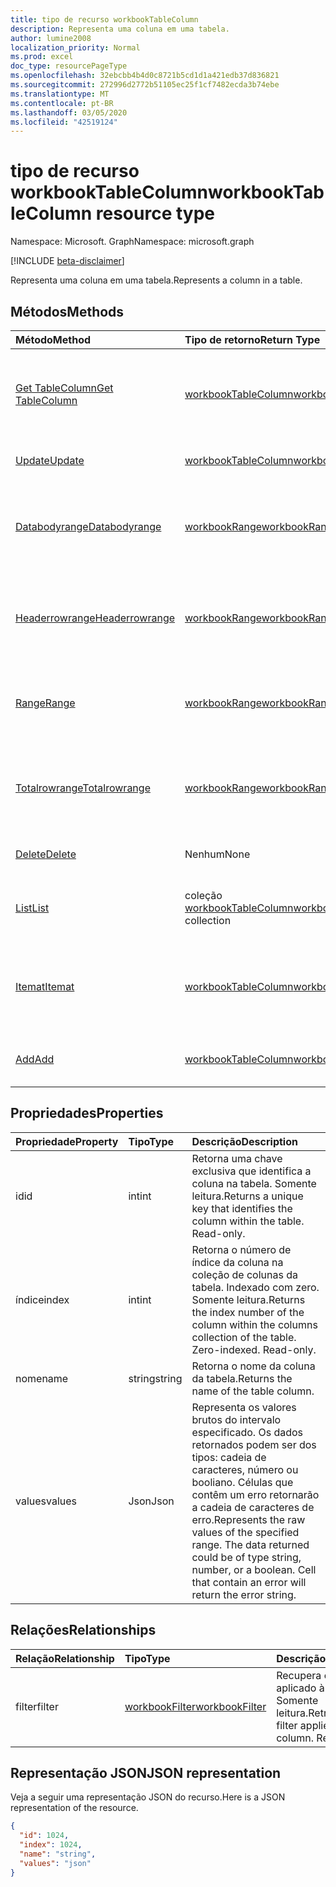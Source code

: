 ```yaml
---
title: tipo de recurso workbookTableColumn
description: Representa uma coluna em uma tabela.
author: lumine2008
localization_priority: Normal
ms.prod: excel
doc_type: resourcePageType
ms.openlocfilehash: 32ebcbb4b4d0c8721b5cd1d1a421edb37d836821
ms.sourcegitcommit: 272996d2772b51105ec25f1cf7482ecda3b74ebe
ms.translationtype: MT
ms.contentlocale: pt-BR
ms.lasthandoff: 03/05/2020
ms.locfileid: "42519124"
---
```

# <a name="workbooktablecolumn-resource-type"></a><span data-ttu-id="b21c3-103">tipo de recurso workbookTableColumn</span><span class="sxs-lookup"><span data-stu-id="b21c3-103">workbookTableColumn resource type</span></span>

<span data-ttu-id="b21c3-104">Namespace: Microsoft. Graph</span><span class="sxs-lookup"><span data-stu-id="b21c3-104">Namespace: microsoft.graph</span></span>

[!INCLUDE [beta-disclaimer](../../includes/beta-disclaimer.md)]

<span data-ttu-id="b21c3-105">Representa uma coluna em uma tabela.</span><span class="sxs-lookup"><span data-stu-id="b21c3-105">Represents a column in a table.</span></span>


## <a name="methods"></a><span data-ttu-id="b21c3-106">Métodos</span><span class="sxs-lookup"><span data-stu-id="b21c3-106">Methods</span></span>

| <span data-ttu-id="b21c3-107">Método</span><span class="sxs-lookup"><span data-stu-id="b21c3-107">Method</span></span>           | <span data-ttu-id="b21c3-108">Tipo de retorno</span><span class="sxs-lookup"><span data-stu-id="b21c3-108">Return Type</span></span>    |<span data-ttu-id="b21c3-109">Descrição</span><span class="sxs-lookup"><span data-stu-id="b21c3-109">Description</span></span>|
|:---------------|:--------|:----------|
|[<span data-ttu-id="b21c3-110">Get TableColumn</span><span class="sxs-lookup"><span data-stu-id="b21c3-110">Get TableColumn</span></span>](../api/tablecolumn-get.md) | [<span data-ttu-id="b21c3-111">workbookTableColumn</span><span class="sxs-lookup"><span data-stu-id="b21c3-111">workbookTableColumn</span></span>](workbooktablecolumn.md) |<span data-ttu-id="b21c3-112">Leia as propriedades e os relacionamentos do objeto tableColumn.</span><span class="sxs-lookup"><span data-stu-id="b21c3-112">Read properties and relationships of tableColumn object.</span></span>|
|[<span data-ttu-id="b21c3-113">Update</span><span class="sxs-lookup"><span data-stu-id="b21c3-113">Update</span></span>](../api/tablecolumn-update.md) | [<span data-ttu-id="b21c3-114">workbookTableColumn</span><span class="sxs-lookup"><span data-stu-id="b21c3-114">workbookTableColumn</span></span>](workbooktablecolumn.md) |<span data-ttu-id="b21c3-115">Atualize o objeto TableColumn.</span><span class="sxs-lookup"><span data-stu-id="b21c3-115">Update TableColumn object.</span></span> |
|[<span data-ttu-id="b21c3-116">Databodyrange</span><span class="sxs-lookup"><span data-stu-id="b21c3-116">Databodyrange</span></span>](../api/tablecolumn-databodyrange.md)|[<span data-ttu-id="b21c3-117">workbookRange</span><span class="sxs-lookup"><span data-stu-id="b21c3-117">workbookRange</span></span>](workbookrange.md)|<span data-ttu-id="b21c3-118">Obtém o objeto de intervalo associado ao corpo de dados da coluna.</span><span class="sxs-lookup"><span data-stu-id="b21c3-118">Gets the range object associated with the data body of the column.</span></span>|
|[<span data-ttu-id="b21c3-119">Headerrowrange</span><span class="sxs-lookup"><span data-stu-id="b21c3-119">Headerrowrange</span></span>](../api/tablecolumn-headerrowrange.md)|[<span data-ttu-id="b21c3-120">workbookRange</span><span class="sxs-lookup"><span data-stu-id="b21c3-120">workbookRange</span></span>](workbookrange.md)|<span data-ttu-id="b21c3-121">Obtém o objeto de intervalo associado à linha de cabeçalho da coluna.</span><span class="sxs-lookup"><span data-stu-id="b21c3-121">Gets the range object associated with the header row of the column.</span></span>|
|[<span data-ttu-id="b21c3-122">Range</span><span class="sxs-lookup"><span data-stu-id="b21c3-122">Range</span></span>](../api/tablecolumn-range.md)|[<span data-ttu-id="b21c3-123">workbookRange</span><span class="sxs-lookup"><span data-stu-id="b21c3-123">workbookRange</span></span>](workbookrange.md)|<span data-ttu-id="b21c3-124">Obtém o objeto de intervalo associado a toda a coluna.</span><span class="sxs-lookup"><span data-stu-id="b21c3-124">Gets the range object associated with the entire column.</span></span>|
|[<span data-ttu-id="b21c3-125">Totalrowrange</span><span class="sxs-lookup"><span data-stu-id="b21c3-125">Totalrowrange</span></span>](../api/tablecolumn-totalrowrange.md)|[<span data-ttu-id="b21c3-126">workbookRange</span><span class="sxs-lookup"><span data-stu-id="b21c3-126">workbookRange</span></span>](workbookrange.md)|<span data-ttu-id="b21c3-127">Obtém o objeto de intervalo associado à linha de totais da coluna.</span><span class="sxs-lookup"><span data-stu-id="b21c3-127">Gets the range object associated with the totals row of the column.</span></span>|
|[<span data-ttu-id="b21c3-128">Delete</span><span class="sxs-lookup"><span data-stu-id="b21c3-128">Delete</span></span>](../api/tablecolumn-delete.md)|<span data-ttu-id="b21c3-129">Nenhum</span><span class="sxs-lookup"><span data-stu-id="b21c3-129">None</span></span>|<span data-ttu-id="b21c3-130">Exclui a coluna da tabela.</span><span class="sxs-lookup"><span data-stu-id="b21c3-130">Deletes the column from the table.</span></span>|
|[<span data-ttu-id="b21c3-131">List</span><span class="sxs-lookup"><span data-stu-id="b21c3-131">List</span></span>](../api/tablecolumn-list.md) | <span data-ttu-id="b21c3-132">coleção [workbookTableColumn](workbooktablecolumn.md)</span><span class="sxs-lookup"><span data-stu-id="b21c3-132">[workbookTableColumn](workbooktablecolumn.md) collection</span></span> |<span data-ttu-id="b21c3-133">Obtenha uma coleção de objetos tableColumn.</span><span class="sxs-lookup"><span data-stu-id="b21c3-133">Get tableColumn object collection.</span></span> |
|[<span data-ttu-id="b21c3-134">Itemat</span><span class="sxs-lookup"><span data-stu-id="b21c3-134">Itemat</span></span>](../api/tablecolumncollection-itemat.md)|[<span data-ttu-id="b21c3-135">workbookTableColumn</span><span class="sxs-lookup"><span data-stu-id="b21c3-135">workbookTableColumn</span></span>](workbooktablecolumn.md)|<span data-ttu-id="b21c3-136">Obtém uma coluna com base em sua posição na coleção.</span><span class="sxs-lookup"><span data-stu-id="b21c3-136">Gets a column based on its position in the collection.</span></span>|
|[<span data-ttu-id="b21c3-137">Add</span><span class="sxs-lookup"><span data-stu-id="b21c3-137">Add</span></span>](../api/tablecolumncollection-add.md)|[<span data-ttu-id="b21c3-138">workbookTableColumn</span><span class="sxs-lookup"><span data-stu-id="b21c3-138">workbookTableColumn</span></span>](workbooktablecolumn.md)|<span data-ttu-id="b21c3-139">Adiciona uma nova coluna à tabela.</span><span class="sxs-lookup"><span data-stu-id="b21c3-139">Adds a new column to the table.</span></span>|

## <a name="properties"></a><span data-ttu-id="b21c3-140">Propriedades</span><span class="sxs-lookup"><span data-stu-id="b21c3-140">Properties</span></span>
| <span data-ttu-id="b21c3-141">Propriedade</span><span class="sxs-lookup"><span data-stu-id="b21c3-141">Property</span></span>     | <span data-ttu-id="b21c3-142">Tipo</span><span class="sxs-lookup"><span data-stu-id="b21c3-142">Type</span></span>   |<span data-ttu-id="b21c3-143">Descrição</span><span class="sxs-lookup"><span data-stu-id="b21c3-143">Description</span></span>|
|:---------------|:--------|:----------|
|<span data-ttu-id="b21c3-144">id</span><span class="sxs-lookup"><span data-stu-id="b21c3-144">id</span></span>|<span data-ttu-id="b21c3-145">int</span><span class="sxs-lookup"><span data-stu-id="b21c3-145">int</span></span>|<span data-ttu-id="b21c3-p101">Retorna uma chave exclusiva que identifica a coluna na tabela. Somente leitura.</span><span class="sxs-lookup"><span data-stu-id="b21c3-p101">Returns a unique key that identifies the column within the table. Read-only.</span></span>|
|<span data-ttu-id="b21c3-148">índice</span><span class="sxs-lookup"><span data-stu-id="b21c3-148">index</span></span>|<span data-ttu-id="b21c3-149">int</span><span class="sxs-lookup"><span data-stu-id="b21c3-149">int</span></span>|<span data-ttu-id="b21c3-p102">Retorna o número de índice da coluna na coleção de colunas da tabela. Indexado com zero. Somente leitura.</span><span class="sxs-lookup"><span data-stu-id="b21c3-p102">Returns the index number of the column within the columns collection of the table. Zero-indexed. Read-only.</span></span>|
|<span data-ttu-id="b21c3-153">nome</span><span class="sxs-lookup"><span data-stu-id="b21c3-153">name</span></span>|<span data-ttu-id="b21c3-154">string</span><span class="sxs-lookup"><span data-stu-id="b21c3-154">string</span></span>|<span data-ttu-id="b21c3-155">Retorna o nome da coluna da tabela.</span><span class="sxs-lookup"><span data-stu-id="b21c3-155">Returns the name of the table column.</span></span>|
|<span data-ttu-id="b21c3-156">values</span><span class="sxs-lookup"><span data-stu-id="b21c3-156">values</span></span>|<span data-ttu-id="b21c3-157">Json</span><span class="sxs-lookup"><span data-stu-id="b21c3-157">Json</span></span>|<span data-ttu-id="b21c3-p103">Representa os valores brutos do intervalo especificado. Os dados retornados podem ser dos tipos: cadeia de caracteres, número ou booliano. Células que contêm um erro retornarão a cadeia de caracteres de erro.</span><span class="sxs-lookup"><span data-stu-id="b21c3-p103">Represents the raw values of the specified range. The data returned could be of type string, number, or a boolean. Cell that contain an error will return the error string.</span></span>|

## <a name="relationships"></a><span data-ttu-id="b21c3-161">Relações</span><span class="sxs-lookup"><span data-stu-id="b21c3-161">Relationships</span></span>
| <span data-ttu-id="b21c3-162">Relação</span><span class="sxs-lookup"><span data-stu-id="b21c3-162">Relationship</span></span> | <span data-ttu-id="b21c3-163">Tipo</span><span class="sxs-lookup"><span data-stu-id="b21c3-163">Type</span></span>   |<span data-ttu-id="b21c3-164">Descrição</span><span class="sxs-lookup"><span data-stu-id="b21c3-164">Description</span></span>|
|:---------------|:--------|:----------|
|<span data-ttu-id="b21c3-165">filter</span><span class="sxs-lookup"><span data-stu-id="b21c3-165">filter</span></span>|[<span data-ttu-id="b21c3-166">workbookFilter</span><span class="sxs-lookup"><span data-stu-id="b21c3-166">workbookFilter</span></span>](workbookfilter.md)|<span data-ttu-id="b21c3-p104">Recupera o filtro aplicado à coluna. Somente leitura.</span><span class="sxs-lookup"><span data-stu-id="b21c3-p104">Retrieve the filter applied to the column. Read-only.</span></span>|

## <a name="json-representation"></a><span data-ttu-id="b21c3-169">Representação JSON</span><span class="sxs-lookup"><span data-stu-id="b21c3-169">JSON representation</span></span>

<span data-ttu-id="b21c3-170">Veja a seguir uma representação JSON do recurso.</span><span class="sxs-lookup"><span data-stu-id="b21c3-170">Here is a JSON representation of the resource.</span></span>

<!-- {
  "blockType": "resource",
  "optionalProperties": [

  ],
  "keyProperty": "id",
  "baseType":"microsoft.graph.entity",
  "@odata.type": "microsoft.graph.workbookTableColumn"
}-->

```json
{
  "id": 1024,
  "index": 1024,
  "name": "string",
  "values": "json"
}

```

<!-- uuid: 8fcb5dbc-d5aa-4681-8e31-b001d5168d79
2015-10-25 14:57:30 UTC -->
<!--
{
  "type": "#page.annotation",
  "description": "TableColumn resource",
  "keywords": "",
  "section": "documentation",
  "tocPath": "",
  "suppressions": []
}
-->
